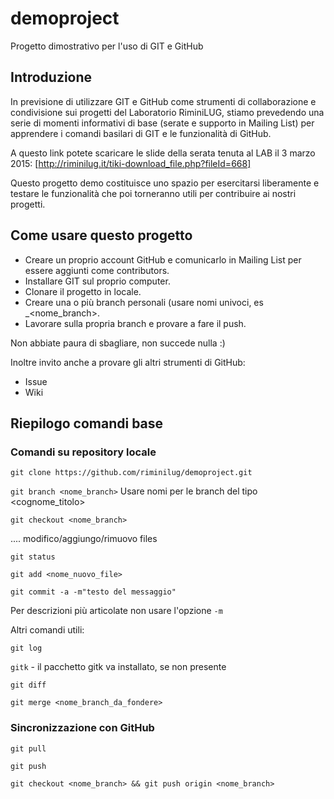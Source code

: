 # demoproject
Progetto dimostrativo per l'uso di GIT e GitHub


Introduzione
------------
In previsione di utilizzare GIT e GitHub come strumenti di collaborazione e condivisione sui progetti del Laboratorio RiminiLUG, stiamo prevedendo una serie di momenti informativi di base (serate e supporto in Mailing List) per apprendere i comandi basilari di GIT e le funzionalità di GitHub.

A questo link potete scaricare le slide della serata tenuta al LAB il 3 marzo 2015:
[http://riminilug.it/tiki-download_file.php?fileId=668]

Questo progetto demo costituisce uno spazio per esercitarsi liberamente e testare le funzionalità che poi torneranno utili per contribuire ai nostri progetti.

Come usare questo progetto
--------------------------

* Creare un proprio account GitHub e comunicarlo in Mailing List per essere aggiunti come contributors.
* Installare GIT sul proprio computer.
* Clonare il progetto in locale.
* Creare una o più branch personali (usare nomi univoci, es <cognome>_<nome_branch>.
* Lavorare sulla propria branch e provare a fare il push.

Non abbiate paura di sbagliare, non succede nulla :)

Inoltre invito anche a provare gli altri strumenti di GitHub:
* Issue
* Wiki

Riepilogo comandi base
----------------------

### Comandi su repository locale

`git clone https://github.com/riminilug/demoproject.git`

`git branch <nome_branch>`  Usare nomi per le branch del tipo <cognome_titolo>

`git checkout <nome_branch>`

.... modifico/aggiungo/rimuovo files

`git status`

`git add <nome_nuovo_file>`

`git commit -a -m"testo del messaggio"`

Per descrizioni più articolate non usare l'opzione `-m`


Altri comandi utili:

`git log`

`gitk`  - il pacchetto gitk va installato, se non presente

`git diff`

`git merge <nome_branch_da_fondere>`


### Sincronizzazione con GitHub

`git pull`

`git push`

`git checkout <nome_branch> && git push origin <nome_branch>`

